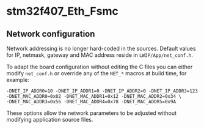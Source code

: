 # stm32f407_Eth_Fsmc

## Network configuration

Network addressing is no longer hard-coded in the sources. Default values for
IP, netmask, gateway and MAC address reside in `LWIP/App/net_conf.h`.

To adapt the board configuration without editing the C files you can either
modify `net_conf.h` or override any of the `NET_*` macros at build time, for
example:

```
-DNET_IP_ADDR0=10 -DNET_IP_ADDR1=0 -DNET_IP_ADDR2=0 -DNET_IP_ADDR3=123
-DNET_MAC_ADDR0=0x02 -DNET_MAC_ADDR1=0x12 -DNET_MAC_ADDR2=0x34 \
-DNET_MAC_ADDR3=0x56 -DNET_MAC_ADDR4=0x78 -DNET_MAC_ADDR5=0x9A
```

These options allow the network parameters to be adjusted without modifying
application source files.
